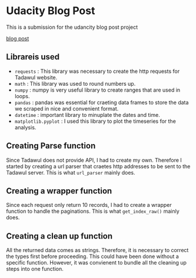# Udacity Blog Post

This is a submission for the udancity blog post project 

[blog post](https://medium.com/@alsalman.hn/prospects-of-saudi-stock-market-9776a9a6bec)

## Librareis used 

- `requests` : This library was necessary to create the http requests for Tadawul website. 
- `math` : This library was used to round numbers up. 
- `numpy` : numpy is very useful library to create ranges that are used in loops.  
-  `pandas` : pandas was essential for craeting data frames to store the data we scraped in nice and convenient format.  
- `datetime` : important library to minuplate the dates and time. 
- `matplotlib.pyplot` : I used this library to plot the timeseries for the analysis. 


## Creating Parse function 

Since Tadawul does not provide API, I had to create my own. Therefore I started by creating a url parser that craetes http addresses to be sent to the Tadawul server. This is what `url_parser` mainly does. 

## Creating a wrapper function 

Since each request only return 10 records, I had to create a wrapper function to handle the paginations. This is  what `get_index_raw()` mainly does. 

## Creating a clean up function

All the returned data comes as strings. Therefore, it is necessary to correct the types first before proceeding. This could have been done without a specific function. However, it was convienent to bundle all the cleaning up steps into one function. 


